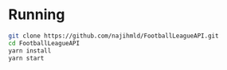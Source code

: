 # Running
```sh
git clone https://github.com/najihmld/FootballLeagueAPI.git
cd FootballLeagueAPI
yarn install
yarn start
```
